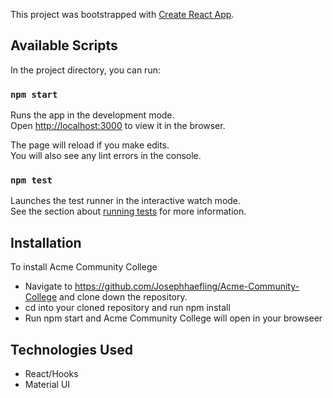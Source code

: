 This project was bootstrapped with [Create React App](https://github.com/facebook/create-react-app).

## Available Scripts

In the project directory, you can run:

### `npm start`

Runs the app in the development mode.<br />
Open [http://localhost:3000](http://localhost:3000) to view it in the browser.

The page will reload if you make edits.<br />
You will also see any lint errors in the console.

### `npm test`

Launches the test runner in the interactive watch mode.<br />
See the section about [running tests](https://facebook.github.io/create-react-app/docs/running-tests) for more information.

## Installation

To install Acme Community College
- Navigate to https://github.com/Josephhaefling/Acme-Community-College and clone down the repository. 
- cd into your cloned repository and run npm install 
- Run npm start and Acme Community College will open in your browseer

## Technologies Used
- React/Hooks
- Material UI
